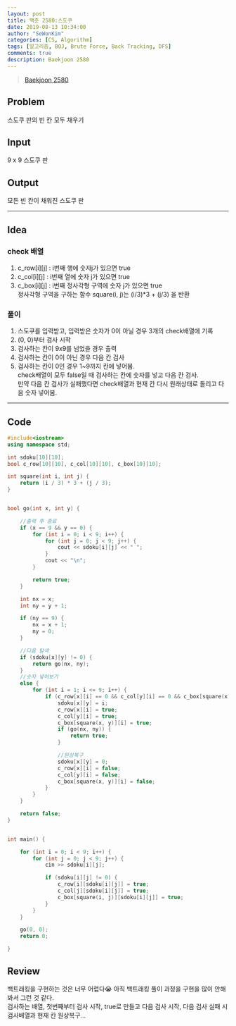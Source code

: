 ```yaml
---
layout: post
title: 백준 2580:스도쿠
date: 2019-08-13 10:34:00
author: "SeWonKim"
categories: [CS, Algorithm]
tags: [알고리즘, BOJ, Brute Force, Back Tracking, DFS]
comments: true
description: Baekjoon 2580
---
```


> [Baekjoon 2580](https://www.acmicpc.net/problem/2580)

## Problem

스도쿠 판의 빈 칸 모두 채우기

## Input

9 x 9 스도쿠 판

## Output

모든 빈 칸이 채워진 스도쿠 판

---

## Idea

### check 배열

1. c_row[i][j] : i번째 행에 숫자j가 있으면 true
2. c_col[i][j] : i번째 열에 숫자 j가 있으면 true
3. c_box[i][j] : i번째 정사각형 구역에 숫자 j가 있으면 true  
   정사각형 구역을 구하는 함수 square(i, j)는 (i/3)\*3 + (j/3) 을 반환

### 풀이

1. 스도쿠를 입력받고, 입력받은 숫자가 0이 아닐 경우 3개의 check배열에 기록
2. (0, 0)부터 검사 시작
3. 검사하는 칸이 9x9를 넘었을 경우 출력
4. 검사하는 칸이 0이 아닌 경우 다음 칸 검사
5. 검사하는 칸이 0인 경우 1~9까지 칸에 넣어봄.  
   check배열이 모두 false일 때 검사하는 칸에 숫자를 넣고 다음 칸 검사.  
   만약 다음 칸 검사가 실패했다면 check배열과 현재 칸 다시 원래상태로 돌리고 다음 숫자 넣어봄.

---

## Code

```cpp
#include<iostream>
using namespace std;

int sdoku[10][10];
bool c_row[10][10], c_col[10][10], c_box[10][10];

int square(int i, int j) {
	return (i / 3) * 3 + (j / 3);
}


bool go(int x, int y) {

	//출력 후 종료
	if (x == 9 && y == 0) {
		for (int i = 0; i < 9; i++) {
			for (int j = 0; j < 9; j++) {
				cout << sdoku[i][j] << " ";
			}
			cout << "\n";
		}

		return true;
	}

	int nx = x;
	int ny = y + 1;

	if (ny == 9) {
		nx = x + 1;
		ny = 0;
	}

	//다음 탐색
	if (sdoku[x][y] != 0) {
		return go(nx, ny);
	}
	//숫자 넣어보기
	else {
		for (int i = 1; i <= 9; i++) {
			if (c_row[x][i] == 0 && c_col[y][i] == 0 && c_box[square(x, y)][i] == 0) {
				sdoku[x][y] = i;
				c_row[x][i] = true;
				c_col[y][i] = true;
				c_box[square(x, y)][i] = true;
				if (go(nx, ny)) {
					return true;
				}

				//원상복구
				sdoku[x][y] = 0;
				c_row[x][i] = false;
				c_col[y][i] = false;
				c_box[square(x, y)][i] = false;
			}
		}
	}

	return false;
}


int main() {

	for (int i = 0; i < 9; i++) {
		for (int j = 0; j < 9; j++) {
			cin >> sdoku[i][j];

			if (sdoku[i][j] != 0) {
				c_row[i][sdoku[i][j]] = true;
				c_col[j][sdoku[i][j]] = true;
				c_box[square(i, j)][sdoku[i][j]] = true;
			}
		}
	}

	go(0, 0);
	return 0;

}
```

## Review

백트래킹을 구현하는 것은 너무 어렵다😭 아직 백트래킹 풀이 과정을 구현을 많이 안해봐서 그런 것 같다.  
검사하는 배열, 첫번째부터 검사 시작, true로 만들고 다음 검사 시작, 다음 검사 실패 시 검사배열과 현재 칸 원상복구...
